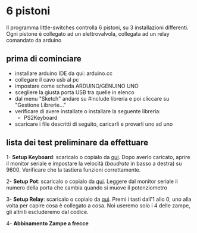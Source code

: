 # 6 pistoni
Il programma little-switches controlla 6 pistoni, su 3 installazioni differenti. Ogni pistone è collegato ad un elettrovalvola, collegata ad un relay comandato da arduino

## prima di cominciare
 - installare arduino IDE da qui: arduino.cc
 - collegare il cavo usb al pc
 - impostare come scheda ARDUINO/GENUINO UNO
 - scegliere la giusta porta USB tra quelle in elenco
 - dal menu "Sketch" andare su #include libreria e poi cliccare su "Gestione Librerie..."
 - verificare di avere installate o installare la seguente libreria:
 	- PS2Keyboard
 - scaricare i file descritti di seguito, caricarli e provarli uno ad uno

## lista dei test preliminare da effettuare
 1- **Setup Keyboard**: scaricalo o copialo da [qui](https://github.com/paolocavagnolo/plastik-art_democracy/blob/master/little-switches/arduino/1_setup-key/1_setup-key.ino). Dopo averlo caricato, aprire il monitor seriale e impostare la velocità (*baudrate* in basso a destra) su 9600. Verificare che la tastiera funzioni correttamente.


 2- **Setup Pot**: scaricalo o copialo da [qui](https://github.com/paolocavagnolo/plastik-art_democracy/tree/master/little-switches/arduino/2_setup-pot.ino). Leggere dal monitor seriale il numero della porta che cambia quando si muove il potenziometro

 3- **Setup Relay**: scaricalo o copialo da [qui](https://github.com/paolocavagnolo/plastik-art_democracy/little-swithces/arduino/3_setup-rel/3_setup-rel.ino). Premi i tasti dall'1 allo 0, uno alla volta per capire cosa è collegato a cosa. Noi useremo solo i 4 delle zampe, gli altri li escluderemo dal codice.

 4- **Abbinamento Zampe a frecce**



